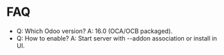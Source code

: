 # FAQ

- Q: Which Odoo version? A: 16.0 (OCA/OCB packaged).
- Q: How to enable? A: Start server with --addon association or install in UI.
